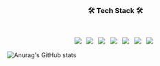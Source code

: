 <h3 align="center"><b>🛠 Tech Stack 🛠</b></h3>
</br>
<p align="center">
<img src="https://img.shields.io/badge/GitHub-181717?style=flat-square&logo=GitHub&logoColor=white"/></a> &nbsp
<img src="https://img.shields.io/badge/Python-3776AB?style=flat-square&logo=Python&logoColor=white"/></a> &nbsp
<img src="https://img.shields.io/badge/Jupyter-F37626?style=flat-square&logo=Jupyter&logoColor=white"/></a> &nbsp
<img src="https://img.shields.io/badge/Visual Studio Code-007ACC?style=flat-square&logo=Visual Studio Code&logoColor=white"/></a> &nbsp
<!-- <img src="https://img.shields.io/badge/Django-092E20?style=flat-square&logo=Django&logoColor=white"/></a> &nbsp -->
<img src="https://img.shields.io/badge/MongoDB-47A248?style=flat-square&logo=MongoDB&logoColor=white"/></a> &nbsp 
<img src="https://img.shields.io/badge/PyCharm-000000?style=flat-square&logo=PyCharm&logoColor=white"/></a> &nbsp 
<img src="https://img.shields.io/badge/R-00599C?style=flat-square&logo=R&logoColor=white"/></a> &nbsp </p>




<!--
**shinokoh/shinokoh** is a ✨ _special_ ✨ repository because its `README.md` (this file) appears on your GitHub profile.

Here are some ideas to get you started:

- 🔭 I’m currently working on ...
- 🌱 I’m currently learning ...
- 👯 I’m looking to collaborate on ...
- 🤔 I’m looking for help with ...
- 💬 Ask me about ...
- 📫 How to reach me: ...
- 😄 Pronouns: ...
- ⚡ Fun fact: ...
--> 
 
![Anurag's GitHub stats](https://github-readme-stats.vercel.app/api?username=shinokoh&show_icons=true&theme=radical)

